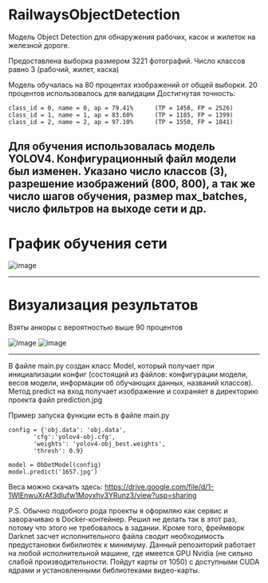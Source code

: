 # RailwaysObjectDetection

Модель Object Detection для обнаружения рабочих, касок и жилеток на железной дороге. 

Предоставлена выборка размером 3221 фотографий. Число классов равно 3 (рабочий, жилет, каска)

Модель обучалась на 80 процентах изображений от общей выборки. 20 процентов использовалось для валидации 
Достигнутая точность: 

```
class_id = 0, name = 0, ap = 79.41%   	 (TP = 1458, FP = 2526) 
class_id = 1, name = 1, ap = 83.60%   	 (TP = 1185, FP = 1399) 
class_id = 2, name = 2, ap = 97.10%   	 (TP = 1550, FP = 1841) 
```

Для обучения использовалась модель YOLOV4. 
Конфигурационный файл модели был изменен. Указано число классов (3), разрешение изображений (800, 800), а так же число шагов обучения, размер max_batches, число фильтров на выходе сети и др. 
---------

# График обучения сети

![image](https://user-images.githubusercontent.com/29977757/196161975-1617a208-f295-45af-abf5-4e3b2005583b.png)

---------
# Визуализация результатов
Взяты анкоры с вероятностью выше 90 процентов

![image](https://user-images.githubusercontent.com/29977757/196162072-1e838b10-80ed-493f-a861-b376eef4a627.png)
![image](https://user-images.githubusercontent.com/29977757/196163987-ab034f9b-51ec-4793-b9e4-8e2823eb75d1.png)

---------

В файле main.py создан класс Model, который получает при инициализации конфиг (состоящий из файлов: конфигурации модели, весов модели, информации об обучающих данных, названий классов). Метод predict на вход получает изображение и сохраняет в директорию проекта файл prediction.jpg

Пример запуска функции есть в файле main.py
```
config = {'obj.data': 'obj.data', 
       'cfg':'yolov4-obj.cfg',
       'weights': 'yolov4-obj_best.weights', 
       'thresh': 0.9}
       
model = ObDetModel(config)
model.predict('1657.jpg')
```

Веса можно скачать здесь:
https://drive.google.com/file/d/1-1WlEnwuXrAf3dlufw1Moyxhv3YRunz3/view?usp=sharing

P.S. Обычно подобного рода проекты я оформляю как сервис и заворачиваю в Docker-контейнер. Решил не делать так в этот раз, потому что этого не требовалось в задании. Кроме того, фреймворк Darknet засчет исполнительного файла сводит необходимость предустановки бибилиотек к минимуму. Данный репозиторий работает на любой исполнительной машине, где имеется GPU Nvidia (не сильно слабой производительности. Пойдут карты от 1050) с доступными CUDA ядрами и установленными библиотеками видео-карты. 
